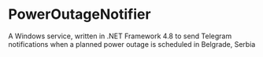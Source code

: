# PowerOutageNotifier

A Windows service, written in .NET Framework 4.8 to send Telegram notifications when a planned power outage is scheduled in Belgrade, Serbia
